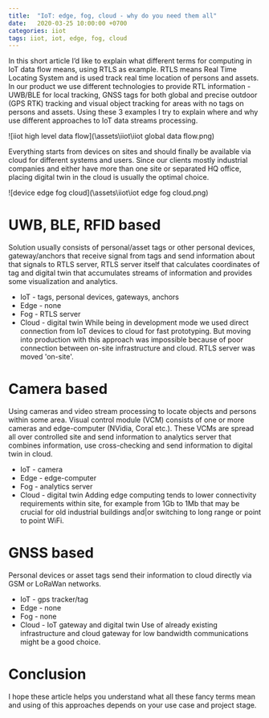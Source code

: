 ```yaml
---
title:  "IoT: edge, fog, cloud - why do you need them all"
date:   2020-03-25 10:00:00 +0700
categories: iiot
tags: iiot, iot, edge, fog, cloud
---
```

In this short article I’d like to explain what different terms for computing in IoT data flow means, using RTLS as example. RTLS means Real Time Locating System and is used track real time location of persons and assets. In our product we use different technologies to provide RTL information - UWB/BLE for local tracking, GNSS tags for both global and precise outdoor (GPS RTK) tracking and visual object tracking for areas with no tags on persons and assets. Using these 3 examples I try to explain where and why use different approaches to IoT data streams processing.

![iiot high level data flow](\assets\iiot\iiot global data flow.png)

Everything starts from devices on sites and should finally be available via cloud for different systems and users. Since our clients mostly industrial companies and either have more than one site or separated HQ office, placing digital twin in the cloud is usually the optimal choice. 

![device edge fog cloud](\assets\iiot\iot edge fog cloud.png)

# UWB, BLE, RFID based
Solution usually consists of personal/asset tags or other personal devices, gateway/anchors that receive signal from tags and send information about that signals to RTLS server, RTLS server itself that calculates coordinates of tag and digital twin that accumulates streams of information and provides some visualization and analytics.
* IoT - tags, personal devices, gateways, anchors
* Edge - none
* Fog - RTLS server
* Cloud - digital twin
While being in development mode we used direct connection from IoT devices to cloud for fast prototyping. But moving into production with this approach was impossible because of poor connection between on-site infrastructure and cloud. RTLS server was moved 'on-site'.

# Camera based
Using cameras and video stream processing to locate objects and persons within some area. Visual control module (VCM) consists of one or more cameras and edge-computer (NVidia, Coral etc.). These VCMs are spread all over controlled site and send information to analytics server that combines information, use cross-checking and send information to digital twin in cloud.
* IoT - camera
* Edge - edge-computer
* Fog - analytics server
* Cloud - digital twin
Adding edge computing tends to lower connectivity requirements within site, for example from 1Gb to 1Mb that may be crucial for old industrial buildings and|or switching to long range or point to point WiFi.

# GNSS based
Personal devices or asset tags send their information to cloud directly via GSM or LoRaWan networks.
* IoT - gps tracker/tag
* Edge - none
* Fog - none
* Cloud - IoT gateway and digital twin
Use of already existing infrastructure and cloud gateway for low bandwidth communications might be a good choice.

# Conclusion
I hope these article helps you understand what all these fancy terms mean and using of this approaches depends on your use case and project stage.